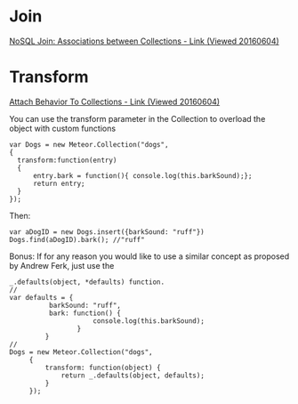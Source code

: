 # Join
[NoSQL Join: Associations between Collections - Link (Viewed 20160604)](http://guide.meteor.com/collections.html#associations)

# Transform
[Attach Behavior To Collections - Link (Viewed 20160604)](http://stackoverflow.com/a/21546609/5596582)

You can use the transform parameter in the Collection to overload the object with custom functions
```
var Dogs = new Meteor.Collection("dogs",
{
  transform:function(entry)
  {
      entry.bark = function(){ console.log(this.barkSound);};
      return entry;
  }
});
```
Then:
```
var aDogID = new Dogs.insert({barkSound: "ruff"})
Dogs.find(aDogID).bark(); //"ruff"
```


Bonus: If for any reason you would like to use a similar concept as proposed by Andrew Ferk, just use the
```
_.defaults(object, *defaults) function.
//
var defaults = {
          barkSound: "ruff",
          bark: function() {
                     console.log(this.barkSound);
                 }
         }
//
Dogs = new Meteor.Collection("dogs",
     {
         transform: function(object) {
             return _.defaults(object, defaults);
         }
     });
```
